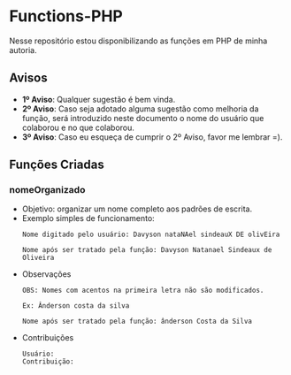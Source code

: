 # Functions-PHP
Nesse repositório estou disponibilizando as funções em PHP de minha autoria.

## Avisos
* **1º Aviso**: Qualquer sugestão é bem vinda.<br>
* **2º Aviso**: Caso seja adotado alguma sugestão como melhoria da função, será introduzido neste documento o nome do usuário que colaborou e no que colaborou.
* **3º Aviso**: Caso eu esqueça de cumprir o 2º Aviso, favor me lembrar =).

## Funções Criadas
### nomeOrganizado
* Objetivo: organizar um nome completo aos padrões de escrita.<br>
* Exemplo simples de funcionamento:
  ```
  Nome digitado pelo usuário: Davyson nataNAel sindeauX DE olivEira
  
  Nome após ser tratado pela função: Davyson Natanael Sindeaux de Oliveira
  ```
* Observações
  ```  
  OBS: Nomes com acentos na primeira letra não são modificados.

  Ex: Ânderson costa da silva
  
  Nome após ser tratado pela função: ânderson Costa da Silva
  ```
* Contribuições
  ```  
  Usuário:
  Contribuição:
  ```
